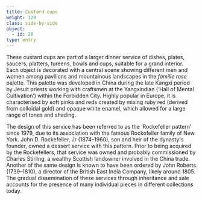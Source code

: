 ```yaml
---
title: Custard cups
weight: 120
class: side-by-side
object:
  - id: 20
type: entry
---
```


These custard cups are part of a larger dinner service of dishes, plates, saucers, platters, tureens, bowls and cups, suitable for a grand interior. Each object is decorated with a central scene showing different men and women among pavilions and mountainous landscapes in the *famille rose* palette. This palette was developed in China during the late Kangxi period by Jesuit priests working with craftsmen at the Yangxindian (‘Hall of Mental Cultivation’) within the Forbidden City. Highly popular in Europe, it is characterised by soft pinks and reds created by mixing ruby red (derived from colloidal gold) and opaque white enamel, which allowed for a large range of tones and shading.  

The design of this service has been referred to as the ‘Rockefeller pattern’ since 1979, due to its association with the famous Rockefeller family of New York. John D. Rockefeller, Jr (1874–1960), son and heir of the dynasty's founder, owned a dessert service with this pattern. Prior to being acquired by the Rockefellers, that service was owned and probably commissioned by Charles Stirling, a wealthy Scottish landowner involved in the China trade. Another of the same design is known to have been ordered by John Roberts (1739–1810), a director of the British East India Company, likely around 1805. The gradual dissemination of these services through inheritance and sale accounts for the presence of many individual pieces in different collections today.
